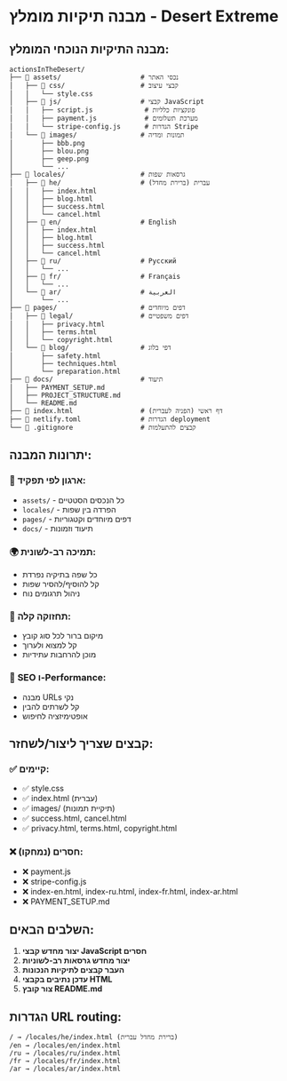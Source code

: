 # מבנה תיקיות מומלץ - Desert Extreme

## מבנה התיקיות הנוכחי המומלץ:

```
actionsInTheDesert/
├── 📁 assets/                    # נכסי האתר
│   ├── 📁 css/                   # קבצי עיצוב
│   │   └── style.css
│   ├── 📁 js/                    # קבצי JavaScript
│   │   ├── script.js             # פונקציות כלליות
│   │   ├── payment.js            # מערכת תשלומים
│   │   └── stripe-config.js      # הגדרות Stripe
│   └── 📁 images/                # תמונות ומדיה
│       ├── bbb.png
│       ├── blou.png
│       ├── geep.png
│       └── ...
├── 📁 locales/                   # גרסאות שפות
│   ├── 📁 he/                    # עברית (ברירת מחדל)
│   │   ├── index.html
│   │   ├── blog.html
│   │   ├── success.html
│   │   └── cancel.html
│   ├── 📁 en/                    # English
│   │   ├── index.html
│   │   ├── blog.html
│   │   ├── success.html
│   │   └── cancel.html
│   ├── 📁 ru/                    # Русский
│   │   └── ...
│   ├── 📁 fr/                    # Français
│   │   └── ...
│   └── 📁 ar/                    # العربية
│       └── ...
├── 📁 pages/                     # דפים מיוחדים
│   ├── 📁 legal/                 # דפים משפטיים
│   │   ├── privacy.html
│   │   ├── terms.html
│   │   └── copyright.html
│   └── 📁 blog/                  # דפי בלוג
│       ├── safety.html
│       ├── techniques.html
│       └── preparation.html
├── 📁 docs/                      # תיעוד
│   ├── PAYMENT_SETUP.md
│   ├── PROJECT_STRUCTURE.md
│   └── README.md
├── 📄 index.html                 # דף ראשי (הפניה לעברית)
├── 📄 netlify.toml               # הגדרות deployment
└── 📄 .gitignore                 # קבצים להתעלמות
```

## יתרונות המבנה:

### 🎯 **ארגון לפי תפקיד:**

- `assets/` - כל הנכסים הסטטיים
- `locales/` - הפרדה בין שפות
- `pages/` - דפים מיוחדים וקטגוריות
- `docs/` - תיעוד וזמונות

### 🌍 **תמיכה רב-לשונית:**

- כל שפה בתיקיה נפרדת
- קל להוסיף/להסיר שפות
- ניהול תרגומים נוח

### 🔧 **תחזוקה קלה:**

- מיקום ברור לכל סוג קובץ
- קל למצוא ולערוך
- מוכן להרחבות עתידיות

### 📱 **SEO ו-Performance:**

- מבנה URLs נקי
- קל לשרתים להבין
- אופטימיזציה לחיפוש

## קבצים שצריך ליצור/לשחזר:

### ✅ קיימים:

- ✅ style.css
- ✅ index.html (עברית)
- ✅ images/ (תיקיית תמונות)
- ✅ success.html, cancel.html
- ✅ privacy.html, terms.html, copyright.html

### ❌ חסרים (נמחקו):

- ❌ payment.js
- ❌ stripe-config.js
- ❌ index-en.html, index-ru.html, index-fr.html, index-ar.html
- ❌ PAYMENT_SETUP.md

## השלבים הבאים:

1. **יצור מחדש קבצי JavaScript חסרים**
2. **יצור מחדש גרסאות רב-לשוניות**
3. **העבר קבצים לתיקיות הנכונות**
4. **עדכן נתיבים בקבצי HTML**
5. **צור קובץ README.md**

## הגדרות URL routing:

```
/ → /locales/he/index.html (ברירת מחדל עברית)
/en → /locales/en/index.html
/ru → /locales/ru/index.html
/fr → /locales/fr/index.html
/ar → /locales/ar/index.html
```
